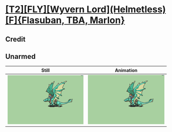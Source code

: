 # [\[T2\]\[FLY\]\[Wyvern Lord\]\(Helmetless\)\[F\]{Flasuban, TBA, Marlon}](../)

## Credit


	
## Unarmed

| Still | Animation |
| :---: | :-------: |
| ![Unarmed still](./Unarmed_000.png) | ![Unarmed animation](./Unarmed.gif) |
